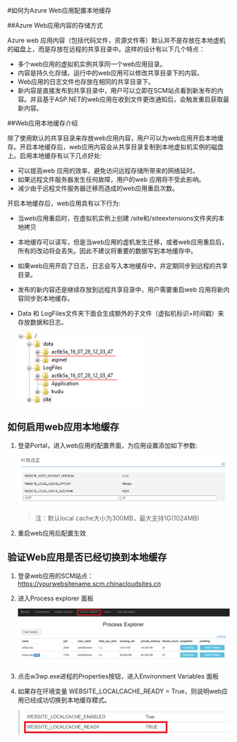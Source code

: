 <properties 
	pageTitle="如何为Azure Web应用配置本地缓存" 
	description="如何为Azure Web应用配置本地缓存。" 
	services="app-service-web" 
	documentationCenter="" 
	authors=""
	manager="" 
	editor=""/>
<tags ms.service="app-service-web-aog" ms.date="" wacn.date="08/31/2016"/>
#如何为Azure Web应用配置本地缓存

##Azure Web应用内容的存储方式

Azure web 应用内容（包括代码文件，资源文件等）默认并不是存放在本地虚机的磁盘上，而是存放在远程的共享目录中。这样的设计有以下几个特点：

- 多个web应用的虚拟机实例共享同一个web应用目录。
- 内容是持久化存储，运行中的web应用可以修改共享目录下的内容。
- Web应用的日志文件也存放在相同的共享目录下。
- 新内容是直接发布到共享目录中，用户可以立即在SCM站点看到新发布的内容。并且基于ASP.NET的web应用在收到文件更改通知后，会触发重启获取最新内容。

##Web应用本地缓存介绍

除了使用默认的共享目录来存放web应用内容，用户可以为web应用开启本地缓存。开启本地缓存后，web应用内容会从共享目录复制到本地虚拟机实例的磁盘上。启用本地缓存有以下几点好处:

- 可以提高web 应用的效率，避免访问远程存储所带来的网络延时。
- 如果远程文件服务器发生任何故障，用户的web 应用将不受此影响。
- 减少由于远程文件服务器迁移而造成的web应用重启次数。

开启本地缓存后，web应用具有以下行为:

- 当web应用重启时，在虚拟机实例上创建 /site和/siteextensions文件夹的本地拷贝
- 本地缓存可以读写，但是当web应用的虚机发生迁移，或者web应用重启后，所有的改动将会丢失。因此不建议将重要的数据写到本地缓存中。
- 如果web应用开启了日志，日志会写入本地缓存中，并定期同步到远程的共享目录。
- 发布的新内容还是继续存放到远程共享目录中，用户需要重启web 应用将新内容同步到本地缓存。
- Data 和 LogFiles文件夹下面会生成额外的子文件（虚拟机标识+时间戳）来存放数据和日志。 

	![](./media/aog-web-app-configure-local-cache/structure.png)

## 如何启用web应用本地缓存

1.	登录Portal，进入web应用的配置界面，为应用设置添加如下参数:


 	![](./media/aog-web-app-configure-local-cache/portal.png)

	> 注：默认local cache大小为300MB，最大支持1G(1024MB)

2.	重启web应用后配置生效



## 验证Web应用是否已经切换到本地缓存

1.	登录web应用的SCM站点：https://yourwebsitename.scm.chinacloudsites.cn
2.	进入Process explorer 面板
 
	![](./media/aog-web-app-configure-local-cache/kudu.png)


3.	点击w3wp.exe进程的Properties按钮，进入Environment Variables 面板
4.	如果存在环境变量 WEBSITE_LOCALCACHE_READY = True，则说明web应用已经成功切换到本地缓存模式。

	![](./media/aog-web-app-configure-local-cache/local-ready.png)

